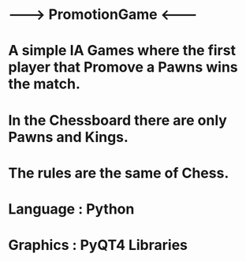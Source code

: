 # --->  PromotionGame  <---
# A simple IA Games where the first player that Promove a Pawns wins the match.
# In the Chessboard there are only Pawns and Kings.
# The rules are the same of Chess.
# Language : Python
# Graphics : PyQT4 Libraries
